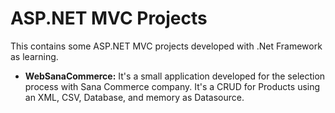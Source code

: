 # ASP.NET MVC Projects
This contains some ASP.NET MVC projects developed with .Net Framework as learning.

- **WebSanaCommerce:**
It's a small application developed for the selection process with Sana Commerce company. It's a CRUD for Products using an XML, CSV, Database, and memory as Datasource.
